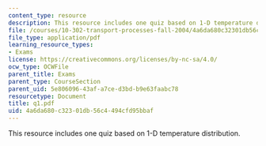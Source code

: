 ```yaml
---
content_type: resource
description: This resource includes one quiz based on 1-D temperature distribution.
file: /courses/10-302-transport-processes-fall-2004/4a6da680c32301db56c4494cfd95bbaf_q1.pdf
file_type: application/pdf
learning_resource_types:
- Exams
license: https://creativecommons.org/licenses/by-nc-sa/4.0/
ocw_type: OCWFile
parent_title: Exams
parent_type: CourseSection
parent_uid: 5e806096-43af-a7ce-d3bd-b9e63faabc78
resourcetype: Document
title: q1.pdf
uid: 4a6da680-c323-01db-56c4-494cfd95bbaf
---
```

This resource includes one quiz based on 1-D temperature distribution.